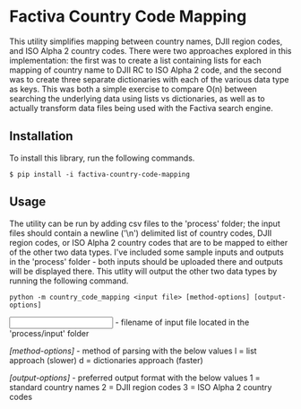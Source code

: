 # Factiva Country Code Mapping

This utility simplifies mapping between country names, DJII region codes, and ISO Alpha 2 country codes. There were two approaches explored in this implementation: the first was to create a list containing lists for each mapping of country name to DJII RC to ISO Alpha 2 code, and the second was to create three separate dictionaries with each of the various data type as keys. This was both a simple exercise to compare O(n) between searching the underlying data using lists vs dictionaries, as well as to actually transform data files being used with the Factiva search engine.

## Installation

To install this library, run the following commands.

    $ pip install -i factiva-country-code-mapping

## Usage

The utility can be run by adding csv files to the 'process' folder; the input files should contain a newline ('\n') delimited list of country codes, DJII region codes, or ISO Alpha 2 country codes that are to be mapped to either of the other two data types. I've included some sample inputs and outputs in the 'process' folder - both inputs should be uploaded there and outputs will be displayed there. This utlity will output the other two data types by running the following command.

    python -m country_code_mapping <input file> [method-options] [output-options]
    
*<input file>* - filename of input file located in the 'process/input' folder

*[method-options]* - method of parsing with the below values
l = list approach (slower)
d = dictionaries approach (faster)

*[output-options]* - preferred output format with the below values
1 = standard country names
2 = DJII region codes
3 = ISO Alpha 2 country codes
